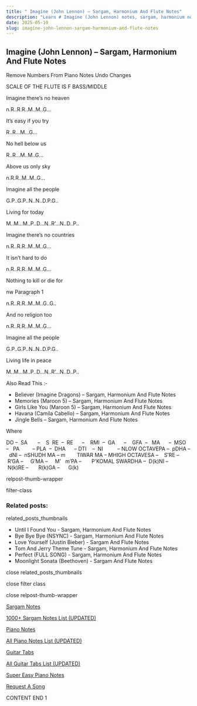 ```yaml
---
title: " Imagine (John Lennon) – Sargam, Harmonium And Flute Notes"
description: "Learn # Imagine (John Lennon) notes, sargam, harmonium notations and flute notes. Easy step-by-step tutorial for beginners."
date: 2025-05-19
slug: imagine-john-lennon-sargam-harmonium-and-flute-notes
---
```


## Imagine (John Lennon) – Sargam, Harmonium And Flute Notes

Remove Numbers From Piano Notes
Undo Changes

SCALE OF THE FLUTE IS F BASS/MIDDLE

Imagine there’s no heaven

n.R..R.R..M..M..G…

It’s easy if you try

R..R…M…G…

No hell below us

R..R…M..M..G…

Above us only sky

n.R.R..M..M..G…

Imagine all the people

G.P..G.P..N..N..D.P.G..

Living for today

M..M…M..P..D…N..R’…N..D..P..

Imagine there’s no countries

n.R..R.R..M..M..G…

It isn’t hard to do

n.R..R.R..M..M..G…

Nothing to kill or die for

nw Paragraph 1

n.R..R.R..M..M..G..G..

And no religion too

n.R..R.R..M..M..G…

Imagine all the people

G.P..G.P..N..N..D.P.G..

Living life in peace

M..M…M..P..D…N..R’…N..D..P..

Also Read This :-

- Believer (Imagine Dragons) – Sargam, Harmonium And Flute Notes
- Memories (Maroon 5) – Sargam, Harmonium And Flute Notes
- Girls Like You (Maroon 5) – Sargam, Harmonium And Flute Notes
- Havana (Camila Cabello) – Sargam, Harmonium And Flute Notes
- Jingle Bells – Sargam, Harmonium And Flute Notes

Where

DO –  SA       –    S  RE  –  RE      –    RMI  –  GA      –    GFA  –   MA      –  MSO  –   PA         – PLA  –  DHA      – DTI    –  NI          – NLOW OCTAVEPA –  pDHA –  dNI –  nSHUDH MA – m        TIWAR MA – MHIGH OCTAVESA –    S’RE –     R’GA –     G’MA –     M’   m’PA –       P’KOMAL SWARDHA –  D(k)NI –       N(k)RE –       R(k)GA –      G(k)

relpost-thumb-wrapper

filter-class

### Related posts:

related_posts_thumbnails

- Until I Found You - Sargam, Harmonium And Flute Notes
- Bye Bye Bye (NSYNC) - Sargam, Harmonium And Flute Notes
- Love Yourself (Justin Bieber) - Sargam And Flute Notes
- Tom And Jerry Theme Tune - Sargam, Harmonium And Flute Notes
- Perfect (FULL SONG) - Sargam, Harmonium And Flute Notes
- Moonlight Sonata (Beethoven) - Sargam And Flute Notes

close related_posts_thumbnails

close filter class

close relpost-thumb-wrapper

[Sargam Notes](/sargam-notes.html)

[1000+ Sargam Notes List (UPDATED)](/all-songs-list-sargam-notes.html)

[Piano Notes](/piano-notes.html)

[All Piano Notes List (UPDATED)](/all-songs-list-piano-notes.html)

[Guitar Tabs](/guitar-tabs.html)

[All Guitar Tabs List (UPDATED)](/all-songs-list-guitar-tabs.html)

[Super Easy Piano Notes](https://studywall.in/)

[Request A Song](/request-a-song.html)

CONTENT END 1
